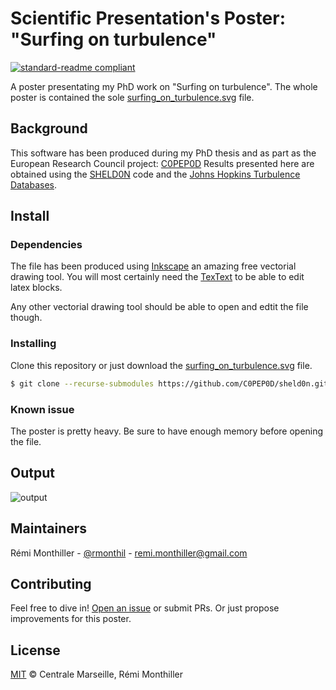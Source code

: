 # Scientific Presentation's Poster: "Surfing on turbulence"

[![standard-readme compliant](https://img.shields.io/badge/readme%20style-standard-brightgreen.svg?style=flat-square)](https://github.com/RichardLitt/standard-readme)

A poster presentating my PhD work on "Surfing on turbulence".
The whole poster is contained the sole [surfing_on_turbulence.svg](./surfing_on_turbulence.svg) file.

## Background

This software has been produced during my PhD thesis and as part as the European Research Council project: [C0PEP0D](https://c0pep0d.github.io/)
Results presented here are obtained using the [SHELD0N](https://github.com/C0PEP0D/sheld0n) code and the [Johns Hopkins Turbulence Databases](http://turbulence.pha.jhu.edu/).

## Install

### Dependencies

The file has been produced using [Inkscape](https://inkscape.org/fr/) an amazing free vectorial drawing tool. 
You will most certainly need the [TexText](https://textext.github.io/textext/) to be able to edit latex blocks.

Any other vectorial drawing tool should be able to open and edtit the file though.

### Installing

Clone this repository or just download the [surfing_on_turbulence.svg](./surfing_on_turbulence.svg) file.

```sh
$ git clone --recurse-submodules https://github.com/C0PEP0D/sheld0n.git
```

### Known issue

The poster is pretty heavy. Be sure to have enough memory before opening the file.

## Output

![output](./output.png)

## Maintainers

Rémi Monthiller - [@rmonthil](https://gitlab.com/rmonthil) - remi.monthiller@gmail.com

## Contributing

Feel free to dive in! [Open an issue](https://github.com/rmonthil/c0pep0d/issues/new) or submit PRs.
Or just propose improvements for this poster.

## License

[MIT](LICENSE) © Centrale Marseille, Rémi Monthiller
